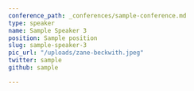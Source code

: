 ```yaml
---
conference_path: _conferences/sample-conference.md
type: speaker
name: Sample Speaker 3
position: Sample position
slug: sample-speaker-3
pic_url: "/uploads/zane-beckwith.jpeg"
twitter: sample
github: sample

---
```

